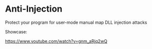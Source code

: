 # Anti-Injection

Protect your program for user-mode manual map DLL injection attacks

Showcase:

https://www.youtube.com/watch?v=gnm_aRjq2wQ
